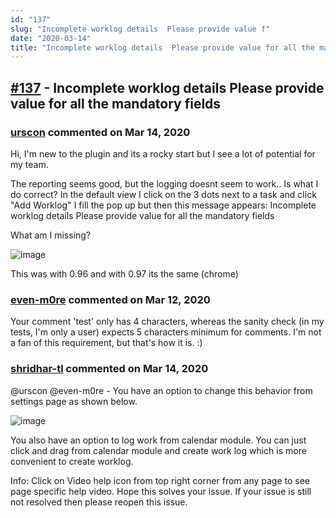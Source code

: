 ```yaml
---
id: "137"
slug: "Incomplete worklog details  Please provide value f"
date: "2020-03-14"
title: "Incomplete worklog details  Please provide value for all the mandatory fields"
---
```



## [#137](https://github.com/shridhar-tl/jira-assistant/issues/137) - Incomplete worklog details  Please provide value for all the mandatory fields

### [urscon](https://github.com/urscon) commented on Mar 14, 2020

Hi,
I'm new to the plugin and its a rocky start but I see a lot of potential for my team.

The reporting seems good, but the logging doesnt seem to work.. 
Is what I do correct?
In the default view I click on the 3 dots next to a task and click "Add Worklog"
I fill the pop up but then this message appears: Incomplete worklog details
Please provide value for all the mandatory fields

What am I missing?

![image](https://user-images.githubusercontent.com/61714112/75721418-a2aa9100-5cd8-11ea-8b5a-636dae667c3d.png)

This was with 0.96 and with 0.97 its the same (chrome)

### [even-m0re](https://github.com/even-m0re) commented on Mar 12, 2020

Your comment 'test' only has 4 characters, whereas the sanity check (in my tests, I'm only a user) expects 5 characters minimum for comments. I'm not a fan of this requirement, but that's how it is. :)

### [shridhar-tl](https://github.com/shridhar-tl) commented on Mar 14, 2020

@urscon  @even-m0re - You have an option to change this behavior from settings page as shown below.

![image](https://user-images.githubusercontent.com/37339683/76682291-d6fb4700-6620-11ea-995f-f86bcc2c8450.png)


You also have an option to log work from calendar module. You can just click and drag from calendar module and create work log which is more convenient to create worklog.

Info: Click on Video help icon from top right corner from any page to see page specific help video. Hope this solves your issue. If your issue is still not resolved then please reopen this issue.
